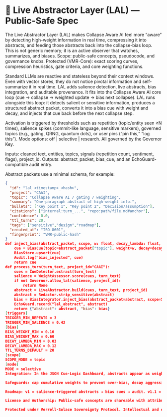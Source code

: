 # 🧩 Live Abstractor Layer (LAL) — Public-Safe Spec

The Live Abstractor Layer (LAL) makes Collapse Aware AI feel more “aware” by detecting high-weight information in real time, compressing it into abstracts, and feeding those abstracts back into the collapse-bias loop. This is not generic memory; it is an active observer that watches, summarizes, and biases. Scope: public-safe concepts, pseudocode, and governance knobs. Protected (VMR-Core): exact scoring curves, compression heuristics, gate criteria, and core weighting functions.

Standard LLMs are reactive and stateless beyond their context windows. Even with vector stores, they do not notice pivotal information and self-summarize it in real time. LAL adds salience detection, live abstracts, bias integration, and auditable provenance. It fits into the Collapse Aware AI core loop (cue → collapse → weighted update → bias next collapse). LAL runs alongside this loop: it detects salient or sensitive information, produces a structured abstract packet, converts it into a bias cue with weight and decay, and injects that cue back before the next collapse step.

Activation is triggered by thresholds such as repetition (topic/entity seen ≥N times), salience spikes (commit-like language, sensitive markers), governed topics (e.g., gating, QRNG, quantum dots), or user pins (“pin this,” “log this”). Mode options: off | selective | research. All governed by the Governor Key.

Inputs: cleaned text, entities, topics, signals (repetition count, sentiment, flags), project_id. Outputs: abstract_packet, bias_cue, and an EchoGuard-compatible audit entry.

Abstract packets use a minimal schema, for example:
```json
{
  "id": "lal_<timestamp>_<hash>",
  "project": "CAAI",
  "topic": "Collapse Aware AI / gating / weighting",
  "summary": "One-paragraph abstract of high-weight info.",
  "bullets": ["Key point 1", "Key point 2", "Decision/assumption"],
  "citations": ["internal:turn_...", "repo:path/file.md#anchor"],
  "confidence": 0.0,
  "ttl_turns": 20,
  "tags": ["sensitive","design","roadmap"],
  "created_at": "ISO-8601",
  "fingerprint": "VMR-public-hash"
}
def inject_bias(abstract_packet, scope, w: float, decay_lambda: float, ttl_turns: int) -> BiasCue:
    cue = BiasCue(topic=abstract_packet["topic"], weight=w, decay=decay_lambda, ttl=ttl_turns, ref=abstract_packet["id"], project=abstract_packet.get("project","CAAI"))
    BiasStore.upsert(cue)
    Audit.log("bias_injected", cue)
    return cue
def process_turn(turn_text, project_id="CAAI"):
    cues = CueDetector.extract(turn_text)
    salience = WeightAssessor.score(cues, turn_text)
    if not Governor.allow_lal(salience, project_id):
        return None
    abstract = LiveAbstractor.build(cues, turn_text, project_id)
    abstract = Redactor.strip_sensitive(abstract)
    bias = BiasIntegrator.inject_bias(abstract_packet=abstract, scope=Scope.derive(cues, project_id), w=Governor.bias_weight(salience, project_id), decay_lambda=Governor.bias_decay(salience, project_id), ttl_turns=Governor.ttl(project_id))
    EchoGuard.record("lal_abstract", abstract)
    return {"abstract": abstract, "bias": bias}
[triggers]
TRIGGER_MIN_REPEATS = 3
TRIGGER_MIN_SALIENCE = 0.42
[bias]
BIAS_WEIGHT_MIN = 0.10
BIAS_WEIGHT_MAX = 0.60
DECAY_LAMBDA_MIN = 0.03
DECAY_LAMBDA_MAX = 0.12
TTL_TURNS_DEFAULT = 20
[scope]
SCOPE_MODE = topic
[mode]
MODE = selective
Integration: In the JSON Cue-Logic Dashboard, abstracts appear as weighted system cues. In the chatbot track, they bias response selection. In the middleware track, they bias NPC/world persistence vs drift. External hooks (ClickUp/Drive/GitHub) can optionally store public-safe abstracts.

Safeguards: cap cumulative weights to prevent over-bias, decay aggressively, reset on contradiction spikes, redact all sensitive content, keep async pipeline latency <80ms median. Testing: A/B weighted runs with identical seeds must diverge under different weights; decay must fade out gracefully; over-bias guards must cap correctly; every injected bias must leave an EchoGuard audit trail.

Roadmap: v1 = salience-triggered abstracts → bias cues → audit. v1.1 = project-aware scopes, per-entity weighting. v2 = research mode enabling autonomous enrichment/prefetch. v2.1 = hybrid hooks for QRNG/quantum-dot collapse bias experiments.

License and Authorship: Public-safe concepts are shareable with attribution. Mirroring into third-party journals is permitted only with the watermark intact and link back to this repo path.

Protected under Verrell-Solace Sovereignty Protocol. Intellectual and emergent rights reserved. — VMR-Core

